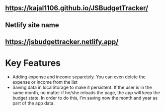 ## https://kajal1106.github.io/JSBudgetTracker/

## Netlify site name
## https://jsbudgettracker.netlify.app/

# Key Features

* Adding expense and income separetely. You can even delete the expense or income from the list
* Saving data in localStorage to make it persistent. If the user is in the same month, no matter if he/she reloads the page, the app will keep the budget state. In order to do this, I'm saving now the month and year as part of the app data.
